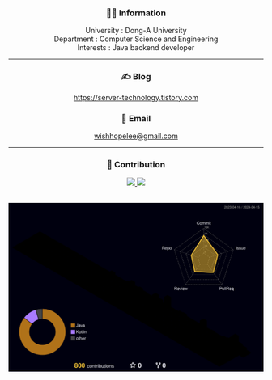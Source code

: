 <div align="center">

### 💁🏻 Information
University : Dong-A University
<br>
Department : Computer Science and Engineering
<br>
Interests : Java backend developer
___

### ✍️ Blog
https://server-technology.tistory.com

### 📧 Email  
wishhopelee@gmail.com

___
### 🎯 Contribution
<a href="s">
  <img src="https://github-readme-stats.vercel.app/api?username=w1shope&theme=tokyonight&show_icons=true" width="42%" />
</a>
<a href="s">
  <img src="https://github-readme-stats.vercel.app/api/top-langs/?username=w1shope&exclude_repo=w1shope&layout=compact&theme=tokyonight" />
</a>
<div>
<br>

<div>
  
![](./profile-3d-contrib/profile-night-rainbow.svg)
</div>

</div>
